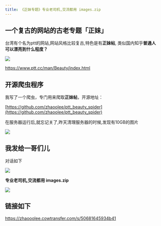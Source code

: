 ```yaml
---
title: 《正妹专题》专业老司机,交流都用 images.zip
---
```


## 一个复古的网站的古老专题「正妹」

台湾有个名为ptt的网站,网站风格比较复古,特色是有**正妹帖**, 类似国内知乎**普通人可以漂亮到什么程度？**

![](https://www.v2fy.com/asset/kr-011-biaote/biaote-003.gif)

https://www.ptt.cc/man/Beauty/index.html



## 开源爬虫程序

我写了一个爬虫，专门用来爬取**正妹帖**，开源地址：


[https://github.com/zhaoolee/ptt_beauty_spider](https://github.com/zhaoolee/ptt_beauty_spider)



在服务器运行后,就忘记关了,昨天清理服务器的时候,发现有10GB的图片

![](https://www.v2fy.com/asset/kr-011-biaote/biaote-002.gif)



## 我发给一哥们儿

对话如下

![](https://www.v2fy.com/asset/kr-011-biaote/biaote-001.png)

**专业老司机,交流都用 images.zip**

![](https://www.v2fy.com/asset/kr-011-biaote/biaote-004.png)



## 链接如下

https://zhaooolee.cowtransfer.com/s/50681645934b41
